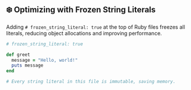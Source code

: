 ## ❄️ Optimizing with Frozen String Literals

Adding `# frozen_string_literal: true` at the top of Ruby files freezes all literals, reducing object allocations and improving performance.

```ruby
# frozen_string_literal: true

def greet
  message = "Hello, world!"
  puts message
end

# Every string literal in this file is immutable, saving memory.
```